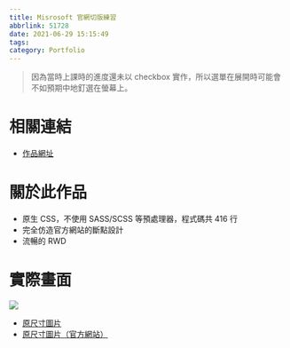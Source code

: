 ```yaml
---
title: Misrosoft 官網切版練習
abbrlink: 51728
date: 2021-06-29 15:15:49
tags:
category: Portfolio
---
```


> 因為當時上課時的進度還未以 checkbox 實作，所以選單在展開時可能會不如預期中地釘選在螢幕上。

# 相關連結

- [作品網址](https://dahisc.github.io/portfolio/microsoft/)

# 關於此作品

- 原生 CSS，不使用 SASS/SCSS 等預處理器，程式碼共 416 行
- 完全仿造官方網站的斷點設計
- 流暢的 RWD

# 實際畫面

![](preview.png)

- [原尺寸圖片](preview.png)
- [原尺寸圖片（官方網站）](official-preview.png)
